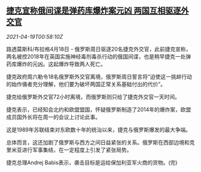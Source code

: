 <!--1618794063000-->
[捷克宣称俄间谍是弹药库爆炸案元凶 两国互相驱逐外交官](https://cn.reuters.com/article/czech-russiadiplomacy-0418-sun-idCNKBS2C6024)
------

<div><i>2021-04-19T00:58:10Z</i></div><p>路透莫斯科/布拉格4月18日 - 俄罗斯周日驱逐20名捷克外交官，此前捷克宣称，两名被控2018年在英国实施神经毒剂毒杀行动的俄国间谍，也是稍早捷克一处弹药库爆炸的元凶。这起爆炸导致两人死亡。</p><p>捷克政府周六勒令18名俄罗斯外交官离境，俄罗斯周日誓言将“迫使这一挑衅行动的始作俑者充分理解，他们要为破坏两国正常关系基础付出的代价”。</p><p>捷克给俄罗斯外交官72小时离境，而俄罗斯则只给了捷克外交官一天时间。</p><p>捷克表示，已经知会北约和欧盟盟国，怀疑俄罗斯制造了2014年的爆炸案，欧盟成员国外长将在周一的会议上讨论此事。</p><p>这是1989年苏联结束对东欧数十年的统治以来，捷克与俄罗斯爆发的最大争端。</p><p>总体而言，这还加剧了俄罗斯与西方之间日益紧张的关系。俄罗斯在西部边境和克里米亚进行军事集结，在一定程度上引发了紧张局势。</p><p>捷克总理Andrej Babis表示，袭击目标是运给保加利亚军火商的货物。(完)</p>

